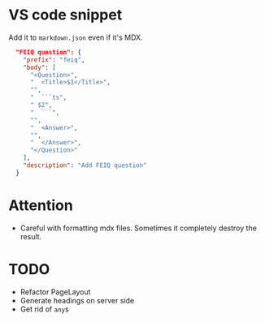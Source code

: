 # VS code snippet

Add it to `markdown.json` even if it's MDX.

````json
  "FEIQ question": {
    "prefix": "feiq",
    "body": [
      "<Question>",
      "  <Title>$1</Title>",
	  "",
      "  ```ts",
      " $2",
      "  ```",
	  "",
      "  <Answer>",
      "",
      "  </Answer>",
      "</Question>"
    ],
    "description": "Add FEIQ question"
  }
````

# Attention
- Careful with formatting mdx files. Sometimes it completely destroy the result.

# TODO

- Refactor PageLayout
- Generate headings on server side
- Get rid of `any`s
